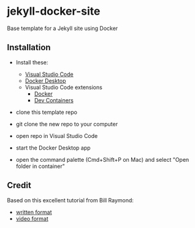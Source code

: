 # jekyll-docker-site

Base template for a Jekyll site using Docker

## Installation

- Install these:
  - [Visual Studio Code](https://code.visualstudio.com/)
  - [Docker Desktop](https://www.docker.com/products/docker-desktop/)
  - Visual Studio Code extensions
    - [Docker](https://marketplace.visualstudio.com/items?itemName=ms-azuretools.vscode-docker)
    - [Dev Containers](https://marketplace.visualstudio.com/items?itemName=ms-vscode-remote.remote-containers)

- clone this template repo
- git clone the new repo to your computer
- open repo in Visual Studio Code
- start the Docker Desktop app
- open the command palette (Cmd+Shift+P on Mac) and select "Open folder in container"

## Credit

Based on this excellent tutorial from Bill Raymond:

- [written format](https://gist.github.com/BillRaymond/db761d6b53dc4a237b095819d33c7332)
- [video format](https://youtu.be/zijOXpZzdvs?si=vPjOt-WGS59pu41w)
